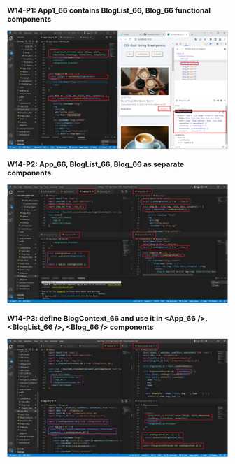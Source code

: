 ### W14-P1: App1_66 contains BlogList_66, Blog_66 functional components

![](w14-p1.png)

### W14-P2: App_66, BlogList_66, Blog_66 as separate components

![](w14-p2.png)

### W14-P3: define BlogContext_66 and use it in <App_66 />, <BlogList_66 />, <Blog_66 /> components

![](w14-p3.png)